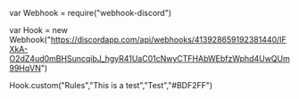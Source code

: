 var Webhook = require("webhook-discord")

var Hook = new Webhook("https://discordapp.com/api/webhooks/413928659192381440/IFXkA-O2dZ4ud0mBHSuncqibJ_hgyR41UaC01cNwyCTFHAbWEbfzWphd4UwQUm99HqVN")

Hook.custom("Rules","This is a test","Test","#BDF2FF")
